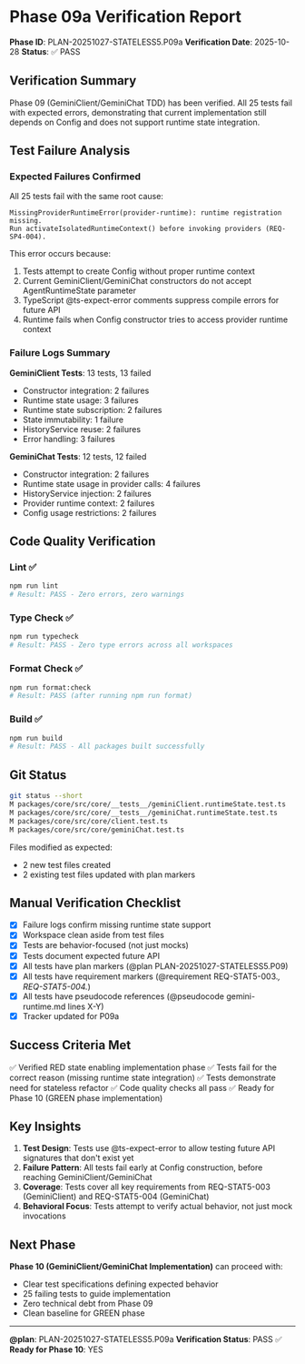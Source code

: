 # Phase 09a Verification Report

**Phase ID**: PLAN-20251027-STATELESS5.P09a
**Verification Date**: 2025-10-28
**Status**: ✅ PASS

## Verification Summary

Phase 09 (GeminiClient/GeminiChat TDD) has been verified. All 25 tests fail with expected errors, demonstrating that current implementation still depends on Config and does not support runtime state integration.

## Test Failure Analysis

### Expected Failures Confirmed

All 25 tests fail with the same root cause:
```
MissingProviderRuntimeError(provider-runtime): runtime registration missing.
Run activateIsolatedRuntimeContext() before invoking providers (REQ-SP4-004).
```

This error occurs because:
1. Tests attempt to create Config without proper runtime context
2. Current GeminiClient/GeminiChat constructors do not accept AgentRuntimeState parameter
3. TypeScript @ts-expect-error comments suppress compile errors for future API
4. Runtime fails when Config constructor tries to access provider runtime context

### Failure Logs Summary

**GeminiClient Tests**: 13 tests, 13 failed
- Constructor integration: 2 failures
- Runtime state usage: 3 failures
- Runtime state subscription: 2 failures
- State immutability: 1 failure
- HistoryService reuse: 2 failures
- Error handling: 3 failures

**GeminiChat Tests**: 12 tests, 12 failed
- Constructor integration: 2 failures
- Runtime state usage in provider calls: 4 failures
- HistoryService injection: 2 failures
- Provider runtime context: 2 failures
- Config usage restrictions: 2 failures

## Code Quality Verification

### Lint ✅
```bash
npm run lint
# Result: PASS - Zero errors, zero warnings
```

### Type Check ✅
```bash
npm run typecheck
# Result: PASS - Zero type errors across all workspaces
```

### Format Check ✅
```bash
npm run format:check
# Result: PASS (after running npm run format)
```

### Build ✅
```bash
npm run build
# Result: PASS - All packages built successfully
```

## Git Status

```bash
git status --short
M packages/core/src/core/__tests__/geminiClient.runtimeState.test.ts
M packages/core/src/core/__tests__/geminiChat.runtimeState.test.ts
M packages/core/src/core/client.test.ts
M packages/core/src/core/geminiChat.test.ts
```

Files modified as expected:
- 2 new test files created
- 2 existing test files updated with plan markers

## Manual Verification Checklist

- [x] Failure logs confirm missing runtime state support
- [x] Workspace clean aside from test files
- [x] Tests are behavior-focused (not just mocks)
- [x] Tests document expected future API
- [x] All tests have plan markers (@plan PLAN-20251027-STATELESS5.P09)
- [x] All tests have requirement markers (@requirement REQ-STAT5-003.*, REQ-STAT5-004.*)
- [x] All tests have pseudocode references (@pseudocode gemini-runtime.md lines X-Y)
- [x] Tracker updated for P09a

## Success Criteria Met

✅ Verified RED state enabling implementation phase
✅ Tests fail for the correct reason (missing runtime state integration)
✅ Tests demonstrate need for stateless refactor
✅ Code quality checks all pass
✅ Ready for Phase 10 (GREEN phase implementation)

## Key Insights

1. **Test Design**: Tests use @ts-expect-error to allow testing future API signatures that don't exist yet
2. **Failure Pattern**: All tests fail early at Config construction, before reaching GeminiClient/GeminiChat
3. **Coverage**: Tests cover all key requirements from REQ-STAT5-003 (GeminiClient) and REQ-STAT5-004 (GeminiChat)
4. **Behavioral Focus**: Tests attempt to verify actual behavior, not just mock invocations

## Next Phase

**Phase 10 (GeminiClient/GeminiChat Implementation)** can proceed with:
- Clear test specifications defining expected behavior
- 25 failing tests to guide implementation
- Zero technical debt from Phase 09
- Clean baseline for GREEN phase

---

**@plan**: PLAN-20251027-STATELESS5.P09a
**Verification Status**: PASS ✅
**Ready for Phase 10**: YES
